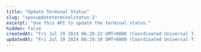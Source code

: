 ```yaml
---
title: "Update Terminal Status"
slug: "sposupdateterminalstatus-1"
excerpt: "Use this API to update the terminal status."
hidden: false
createdAt: "Fri Jul 19 2024 06:28:22 GMT+0000 (Coordinated Universal Time)"
updatedAt: "Fri Jul 19 2024 06:29:39 GMT+0000 (Coordinated Universal Time)"
---
```


